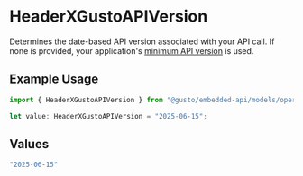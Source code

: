 # HeaderXGustoAPIVersion

Determines the date-based API version associated with your API call. If none is provided, your application's [minimum API version](https://docs.gusto.com/embedded-payroll/docs/api-versioning#minimum-api-version) is used.

## Example Usage

```typescript
import { HeaderXGustoAPIVersion } from "@gusto/embedded-api/models/operations/putv1locationslocationid.js";

let value: HeaderXGustoAPIVersion = "2025-06-15";
```

## Values

```typescript
"2025-06-15"
```